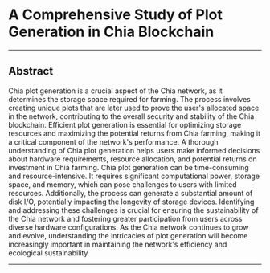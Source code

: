 # A Comprehensive Study of Plot Generation in Chia Blockchain

-------------------------------------------------------------

## Abstract

Chia plot generation is a crucial aspect of the Chia network, as it determines the storage
space required for farming. The process involves creating unique plots that are later used to
prove the user's allocated space in the network, contributing to the overall security and
stability of the Chia blockchain. Efficient plot generation is essential for optimizing storage
resources and maximizing the potential returns from Chia farming, making it a critical
component of the network's performance. A thorough understanding of Chia plot generation
helps users make informed decisions about hardware requirements, resource allocation, and
potential returns on investment in Chia farming. Chia plot generation can be time-consuming 
and resource-intensive. It requires significant computational power, storage space, and memory, 
which can pose challenges to users with limited resources. Additionally, the process can 
generate a substantial amount of disk I/O, potentially impacting the longevity of storage devices.
Identifying and addressing these challenges is crucial for ensuring the sustainability of the Chia 
network and fostering greater participation from users across diverse hardware configurations. 
As the Chia network continues to grow and evolve, understanding the intricacies of plot generation
will become increasingly important in maintaining the network's efficiency and ecological sustainability

-------------------------------------------------------------
